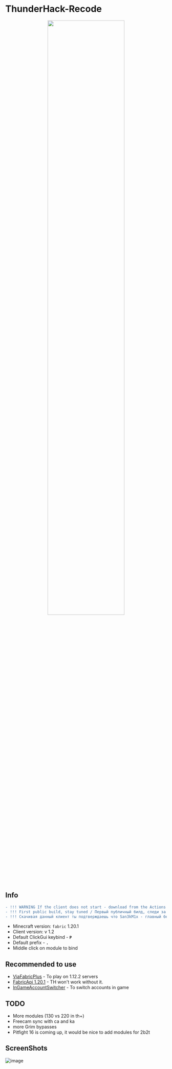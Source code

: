 # ThunderHack-Recode

<p align="center">
    <img src="https://i.imgur.com/ZiJ0r7y.png" style="width: 69%">
</p>

## Info
```diff
- !!! WARNING If the client does not start - download from the Actions tab !!!
- !!! First public build, stay tuned / Первый публичный билд, следи за обновлениями !!!
- !!! Скачивая данный клиент ты подтверждаешь что San3kM1x - главный бездарь mcfunny.su и Twillight хуйня ебанная !!!
```
- Minecraft version: ```fabric``` 1.20.1
- Client version: v 1.2
- Default ClickGui keybind - **```P```**
- Default prefix  - **```.```**
- Middle click on module to bind

## Recommended to use
- [ViaFabricPlus](https://github.com/ViaVersion/ViaFabricPlus) - To play on 1.12.2 servers 
- [FabricApi 1.20.1](https://www.curseforge.com/minecraft/mc-mods/fabric-api/files) - TH won't work without it.
- [InGameAccountSwitcher](https://www.curseforge.com/minecraft/mc-mods/in-game-account-switcher) - To switch accounts in game

## TODO
- More modules (130 vs 220 in th+)
- Freecam sync with ca and ka
- more Grim bypasses
- Pitfight 16 is coming up, it would be nice to add modules for 2b2t

## ScreenShots
![image](https://cdn.discordapp.com/attachments/934396624111824900/1131601338925600920/image.png)
